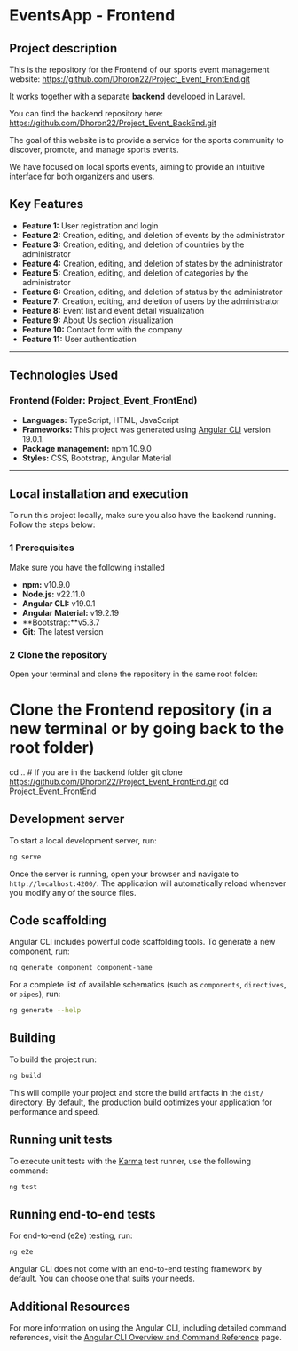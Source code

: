 # EventsApp - Frontend

## Project description

This is the repository for the Frontend of our sports event management website: 
https://github.com/Dhoron22/Project_Event_FrontEnd.git

It works together with a separate **backend** developed in Laravel.  

You can find the backend repository here: https://github.com/Dhoron22/Project_Event_BackEnd.git


The goal of this website is to provide a service for the sports community to discover, promote, and manage sports events.

We have focused on local sports events, aiming to provide an intuitive interface for both organizers and users.

## Key Features

 - **Feature 1:** User registration and login
 - **Feature 2:** Creation, editing, and deletion of events by the administrator
 - **Feature 3:** Creation, editing, and deletion of countries by the administrator
 - **Feature 4:** Creation, editing, and deletion of states by the administrator
 - **Feature 5:** Creation, editing, and deletion of categories by the administrator
 - **Feature 6:** Creation, editing, and deletion of status by the administrator
 - **Feature 7:** Creation, editing, and deletion of users by the administrator
 - **Feature 8:** Event list and event detail visualization
 - **Feature 9:** About Us section visualization
 - **Feature 10:** Contact form with the company
 - **Feature 11:** User authentication

---
## Technologies Used

### Frontend (Folder: Project_Event_FrontEnd)
 - **Languages:** TypeScript, HTML, JavaScript
 - **Frameworks:** This project was generated using [Angular CLI](https://github.com/angular/angular-cli) version 19.0.1.
 - **Package management:** npm 10.9.0
 - **Styles:** CSS, Bootstrap, Angular Material

---
## Local installation and execution
To run this project locally, make sure you also have the backend running.  
Follow the steps below:

### 1 Prerequisites
Make sure you have the following installed
 - **npm:** v10.9.0
 - **Node.js:** v22.11.0
 - **Angular CLI:** v19.0.1
 - **Angular Material:** v19.2.19
 - **Bootstrap:**v5.3.7
 - **Git:** The latest version

### 2 Clone the repository
Open your terminal and clone the repository in the same root folder:

# Clone the Frontend repository (in a new terminal or by going back to the root folder)
cd .. # If you are in the backend folder
git clone https://github.com/Dhoron22/Project_Event_FrontEnd.git
cd Project_Event_FrontEnd

## Development server

To start a local development server, run:

```bash
ng serve
```

Once the server is running, open your browser and navigate to `http://localhost:4200/`. The application will automatically reload whenever you modify any of the source files.

## Code scaffolding

Angular CLI includes powerful code scaffolding tools. To generate a new component, run:

```bash
ng generate component component-name
```

For a complete list of available schematics (such as `components`, `directives`, or `pipes`), run:

```bash
ng generate --help
```

## Building

To build the project run:

```bash
ng build
```

This will compile your project and store the build artifacts in the `dist/` directory. By default, the production build optimizes your application for performance and speed.

## Running unit tests

To execute unit tests with the [Karma](https://karma-runner.github.io) test runner, use the following command:

```bash
ng test
```

## Running end-to-end tests

For end-to-end (e2e) testing, run:

```bash
ng e2e
```

Angular CLI does not come with an end-to-end testing framework by default. You can choose one that suits your needs.

## Additional Resources

For more information on using the Angular CLI, including detailed command references, visit the [Angular CLI Overview and Command Reference](https://angular.dev/tools/cli) page.
